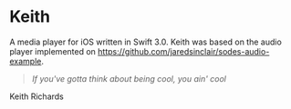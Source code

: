 # Keith
A media player for iOS written in Swift 3.0. Keith was based on the audio player implemented on https://github.com/jaredsinclair/sodes-audio-example.


> *If you've gotta think about being cool, you ain' cool*
>
Keith Richards
